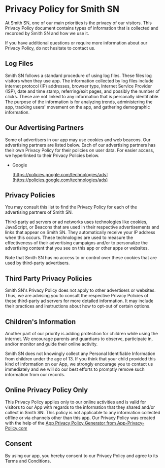 Privacy Policy for Smith SN
===========================

At Smith SN, one of our main priorities is the privacy of our visitors. This Privacy Policy document contains types of information that is collected and recorded by Smith SN and how we use it.

If you have additional questions or require more information about our Privacy Policy, do not hesitate to contact us.

Log Files
---------

Smith SN follows a standard procedure of using log files. These files log visitors when they use app. The information collected by log files include internet protocol (IP) addresses, browser type, Internet Service Provider (ISP), date and time stamp, referring/exit pages, and possibly the number of clicks. These are not linked to any information that is personally identifiable. The purpose of the information is for analyzing trends, administering the app, tracking users' movement on the app, and gathering demographic information.

Our Advertising Partners
------------------------

Some of advertisers in our app may use cookies and web beacons. Our advertising partners are listed below. Each of our advertising partners has their own Privacy Policy for their policies on user data. For easier access, we hyperlinked to their Privacy Policies below.

*   Google
    
    [https://policies.google.com/technologies/ads](https://policies.google.com/technologies/ads)
    

Privacy Policies
----------------

You may consult this list to find the Privacy Policy for each of the advertising partners of Smith SN.

Third-party ad servers or ad networks uses technologies like cookies, JavaScript, or Beacons that are used in their respective advertisements and links that appear on Smith SN. They automatically receive your IP address when this occurs. These technologies are used to measure the effectiveness of their advertising campaigns and/or to personalize the advertising content that you see on this app or other apps or websites.

Note that Smith SN has no access to or control over these cookies that are used by third-party advertisers.

Third Party Privacy Policies
----------------------------

Smith SN's Privacy Policy does not apply to other advertisers or websites. Thus, we are advising you to consult the respective Privacy Policies of these third-party ad servers for more detailed information. It may include their practices and instructions about how to opt-out of certain options.

Children's Information
----------------------

Another part of our priority is adding protection for children while using the internet. We encourage parents and guardians to observe, participate in, and/or monitor and guide their online activity.

Smith SN does not knowingly collect any Personal Identifiable Information from children under the age of 13. If you think that your child provided this kind of information on our App, we strongly encourage you to contact us immediately and we will do our best efforts to promptly remove such information from our records.

Online Privacy Policy Only
--------------------------

This Privacy Policy applies only to our online activities and is valid for visitors to our App with regards to the information that they shared and/or collect in Smith SN. This policy is not applicable to any information collected offline or via channels other than this app. Our Privacy Policy was created with the help of the [App Privacy Policy Generator from App-Privacy-Policy.com](https://www.app-privacy-policy.com/app-privacy-policy-generator/)

Consent
-------

By using our app, you hereby consent to our Privacy Policy and agree to its Terms and Conditions.